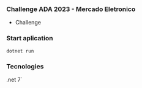 ### Challenge ADA 2023 - Mercado Eletronico
- Challenge

### Start aplication
`dotnet run`

### Tecnologies
.net 7`
